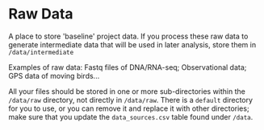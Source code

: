# Raw Data

A place to store 'baseline' project data. If you process these raw data to generate intermediate data that will be used in later analysis, store them in `/data/intermediate`

Examples of raw data: Fastq files of DNA/RNA-seq; Observational data; GPS data of moving birds...

All your files should be stored in one or more sub-directories within the `/data/raw`
directory, not directly in `/data/raw`. There is a `default` directory for you to use,
or you can remove it and replace it with other directories; make sure that you update the `data_sources.csv` table found under `/data`. 

 
